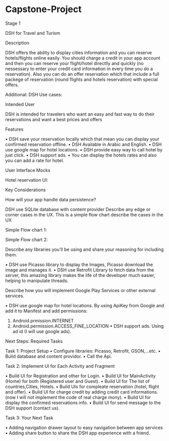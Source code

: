 # Capstone-Project 
Stage 1

DSH for Travel and Turism


Description 

DSH offers the ability to display cities information and you can reserve hotels/flights online easily. You should charge a credit in your app account and then you can reserve your flight/hotel directlly and quickly (no nessessary to enter your credit card information in every time you do a reservation). Also you can do an offer reservation which that include a full packege of reservation (round flights and hotels reservation) with special offers.







Additional: DSH Use cases:
 
Intended User

DSH is intended for travelers who want an easy and fast way to do their reservations and want a best prices and offers

Features

•	DSH save your reservation locally which that mean you can display your confirmed reservation offline.
•	DSH Available in Arabic and English.
•	DSH use google map for hotel locations.
•	DSH provide easy way to call hotel by just click.
•	DSH support ads.
•	You can display the hotels rates and also you can add a rate for hotel.

User Interface Mocks


 
 
 

 


 
 


 

 


 
Hotel reservation UI:
 

 
 

 
 
 





Key Considerations

How will your app handle data persistence? 

DSH use SQLite database with content provider
Describe any edge or corner cases in the UX.
This is a simple flow chart describe the cases in the UX 

Simple Flow chart 1:
 



Simple Flow chart 2:
 



Describe any libraries you’ll be using and share your reasoning for including them.

•	DSH use Picasso library to display the Images, Picasso download the image and manages it.
•	DSH use Retrofit Library to fetch data from the server, this amazing library makes the life of the developer much easier, helping to manipulate threads.


Describe how you will implement Google Play Services or other external services.

•	DSH use google map for hotel locations. By using ApiKey from Google and add it to Manifest and add permissions:
1.	Android.prmission.INTERNET
2.	Android.permission.ACCESS_FINE_LOCATION
•	DSH support ads. Using ad id (I will use google ads).

Next Steps: Required Tasks

Task 1: Project Setup
•	Configure libraries: Picasso, Retrofit, GSON,…etc.
•	Build database and content providor.
•	Call the Api.

Task 2: Implement UI for Each Activity and Fragment

•	Build UI for Registration and other for Login.
•	Build UI for MainActivity (Home) for both (Registered user and Guest).
•	Build UI for The list of countries,Cities, Hotels.
•	Build UIs for compleate reservation (hotel, flight and offer).
•	Build UI for charge credit by adding credit card informations. (now I will not implement the code of real charge mony).
•	Build UI for display the confirmed reservations info.
•	Build UI for send message to the DSH support (contact us).

Task 3: Your Next Task

•	Adding navigation drawer layout to easy navigation between app services
•	Adding share button to share the DSH app experience with a friend.


